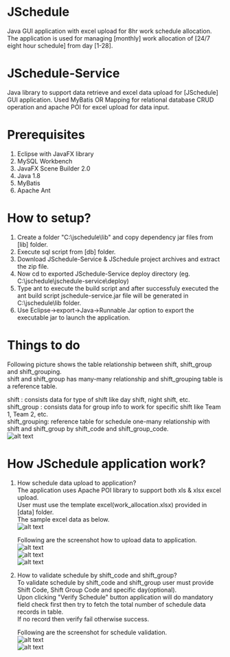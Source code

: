 # JSchedule
Java GUI application with excel upload for 8hr work schedule allocation. The application is used for managing [monthly] work allocation of [24/7 eight hour schedule] from day [1-28].

# JSchedule-Service
Java library to support data retrieve and excel data upload for [JSchedule] GUI application.
Used MyBatis OR Mapping for relational database CRUD operation and apache POI for excel upload for data input.

# Prerequisites
1. Eclipse with JavaFX library
2. MySQL Workbench
3. JavaFX Scene Builder 2.0
4. Java 1.8
5. MyBatis
6. Apache Ant

# How to setup?
1. Create a folder "C:\jschedule\lib" and copy dependency jar files from [lib] folder.
2. Execute sql script from [db] folder.
3. Download JSchedule-Service & JSchedule project archives and extract the zip file.
4. Now cd to exported JSchedule-Service deploy directory (eg. C:\jschedule\jschedule-service\deploy)
5. Type ant to execute the build script and after successfuly executed the ant build script jschedule-service.jar file will be generated in C:\jschedule\lib folder.
6. Use Eclipse->export->Java->Runnable Jar option to export the executable jar to launch the application.


# Things to do
Following picture shows the table relationship between shift, shift_group and shift_grouping.</br>
shift and shift_group has many-many relationship and shift_grouping table is a reference table.

shift         : consists data for type of shift like day shift, night shift, etc.</br>
shift_group   : consists data for group info to work for specific shift like Team 1, Team 2, etc.</br>
shift_grouping: reference table for schedule one-many relationship with shift and shift_group by shift_code and shift_group_code.</br>
![alt text](https://github.com/saiaungmyatthu/JSchedule/blob/master/images/pic1.png)

# How JSchedule application work?
1. How schedule data upload to application?</br>
   The application uses Apache POI library to support both xls & xlsx excel upload.</br>
   User must use the template excel(work_allocation.xlsx) provided in [data] folder.</br>
   The sample excel data as below.</br>
   ![alt text](https://github.com/saiaungmyatthu/JSchedule/blob/master/images/sample_data.png)</br>
   
   Following are the screenshot how to upload data to application.</br>
   ![alt text](https://github.com/saiaungmyatthu/JSchedule/blob/master/images/p2.png)</br>
   ![alt text](https://github.com/saiaungmyatthu/JSchedule/blob/master/images/p3.png)</br>
   ![alt text](https://github.com/saiaungmyatthu/JSchedule/blob/master/images/p1.png)</br>
   
2. How to validate schedule by shift_code and shift_group?</br>
   To validate schedule by shift_code and shift_group user must provide Shift Code, Shift Group Code and specific day(optional).</br>
   Upon clicking "Verify Schedule" button application will do mandatory field check first then try to fetch the total number of schedule data records in table.</br>
   If no record then verify fail otherwise success.</br>
   
   Following are the screenshot for schedule validation.</br>
   ![alt text](https://github.com/saiaungmyatthu/JSchedule/blob/master/images/p5.png)</br>
   ![alt text](https://github.com/saiaungmyatthu/JSchedule/blob/master/images/p4d.png)</br>
   
